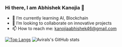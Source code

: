 ### Hi there, I am Abhishek Kanojia 👋

- 🌱 I’m currently learning AI, Blockchain
- 👯 I’m looking to collaborate on innovative projects
- 📫 How to reach me: kanojiaabhishek46@gmail.com

[![Top Langs](https://github-readme-stats.vercel.app/api/top-langs/?username=Abhitator216&exclude_repo=github-readme-stats&theme=dracula&layout=compact,anuraghazra.github.io)](https://github.com/anuraghazra/github-readme-stats)
![Avirals's GitHub stats](https://github-readme-stats.vercel.app/api?username=Abhitator216&count_private=true&theme=dracula)
